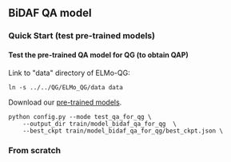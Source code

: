 ## BiDAF QA model

### Quick Start (test pre-trained models)

#### Test the pre-trained QA model for QG (to obtain QAP)
Link to "data" directory of ELMo-QG:
```
ln -s ../../QG/ELMo_QG/data data
```
Download our [pre-trained models](https://drive.google.com/open?id=16Wt2hboUtKb3QLTyg5g-ZOLr9QWRXSA1). 
```
python config.py --mode test_qa_for_qg \
    --output_dir train/model_bidaf_qa_for_qg  \
    --best_ckpt train/model_bidaf_qa_for_qg/best_ckpt.json \
```

### From scratch 






